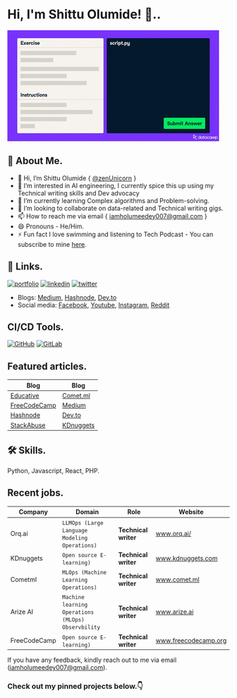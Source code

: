 # Hi, I'm Shittu Olumide! 👋..

![Gif image](https://github.com/zenUnicorn/zenUnicorn/blob/main/github-giphy.gif?raw=true)

## 🚀 About Me.

- 👋 Hi, I’m Shittu Olumide { [@zenUnicorn](https://github.com/zenUnicorn/) }
- 👀 I’m interested in AI engineering, I currently spice this up using my Technical writing skills and Dev advocacy 
- 🌱 I’m currently learning Complex algorithms and Problem-solving.
- 💞️ I’m looking to collaborate on data-related and Technical writing gigs.
- 📫 How to reach me via email { iamholumeedey007@gmail.com }
- 😄 Pronouns - He/Him.
- ⚡️ Fun fact I love swimming and listening to Tech Podcast - You can subscribe to mine [here](https://www.youtube.com/channel/UCNhFxpk6hGt5uMCKXq0Jl8A).


## 🔗 Links.
[![portfolio](https://img.shields.io/badge/my_portfolio-000?style=for-the-badge&logo=ko-fi&logoColor=white)](https://zenunicorn.github.io/ShittuOlumide/)
[![linkedin](https://img.shields.io/badge/linkedin-0A66C2?style=for-the-badge&logo=linkedin&logoColor=white)](https://www.linkedin.com/in/olumide-shittu/)
[![twitter](https://img.shields.io/badge/twitter-1DA1F2?style=for-the-badge&logo=twitter&logoColor=white)](https://twitter.com/Shittu_Olumide_)


- Blogs: [Medium](https://iamholumeedey007.medium.com/), [Hashnode](https://shittuolumide.hashnode.dev/), [Dev.to](https://dev.to/shittu_olumide_)
- Social media: [Facebook](https://www.facebook.com/olumideayodeji.shittu), [Youtube](https://www.youtube.com/channel/UCNhFxpk6hGt5uMCKXq0Jl8A), [Instagram](https://www.instagram.com/shittu_olumide_ayodeji/), [Reddit](https://www.reddit.com/user/ShittuOlumide)


## CI/CD Tools.

[![GitHub](https://img.shields.io/badge/License-MIT-green.svg)](https://github.com/zenUnicorn/)
[![GitLab](https://img.shields.io/badge/License-GPL%20v3-yellow.svg)](https://gitlab.com/)



## Featured articles.

|Blog                                                                               |Blog                                                                                                    |
|-----------------------------------------------------------------------------------|--------------------------------------------------------------------------------------------------------|
|[Educative](https://www.educative.io/answers/what-is-regression-in-pycaret)        |[Comet.ml](https://heartbeat.comet.ml/using-machine-learning-for-language-detection-517fa6e68f22)       |
|[FreeCodeCamp](https://www.freecodecamp.org/news/python-automation-scripts/)       |[Medium](https://heartbeat.comet.ml/named-entity-recognition-with-python-5a116490915)                   |
|[Hashnode](https://shittuolumide.hashnode.dev/blockchain-for-the-masses)           |[Dev.to](https://dev.to/shittu_olumide_/how-to-download-youtube-music-and-videos-with-python-37k5)      |
|[StackAbuse](https://stackabuse.com/common-string-manipulation-in-python/)         |[KDnuggets](https://www.kdnuggets.com/beginners-guide-to-building-llm-apps-with-python)                 |


## 🛠 Skills.

Python, Javascript, React, PHP.

## Recent jobs.
|Company         |Domain                                                    |Role                         |Website                |
|----------------|----------------------------------------------------------|-----------------------------|-----------------------|
|Orq.ai          |`LLMOps (Large Language Modeling Operations) `            |**Technical writer**         | www.orq.ai/           |
|KDnuggets       |`Open source E-learning) `                                |**Technical writer**         | www.kdnuggets.com     |
|Cometml         |`MLOps (Machine Learning Operations) `                    |**Technical writer**         | www.comet.ml          |
|Arize AI        |`Machine learning Operations (MLOps) Observbility `       |**Technical writer**         | www.arize.ai          |
|FreeCodeCamp    |`Open source E-learning) `                                |**Technical writer**         | www.freecodecamp.org  |







If you have any feedback, kindly reach out to me via email (iamholumeedey007@gmail.com).


### Check out my pinned projects below.👇





<!---
zenUnicorn/zenUnicorn is a ✨ special ✨ repository because its `README.md` (this file) appears on your GitHub profile.
You can click the Preview link to take a look at your changes.
--->
